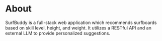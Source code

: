 # About

SurfBuddy is a full-stack web application which recommends surfboards based on skill level, height, and weight. It utilizes a RESTful API and an external LLM to provide personalized suggestions.
